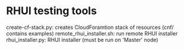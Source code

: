 RHUI testing tools
==================

create-cf-stack.py: creates CloudForamtion stack of resources (cnf/ contains examples)
remote_rhui_installer.sh: run remote RHUI installer
rhui_installer.py: RHUI installer (must be run on 'Master' node)
